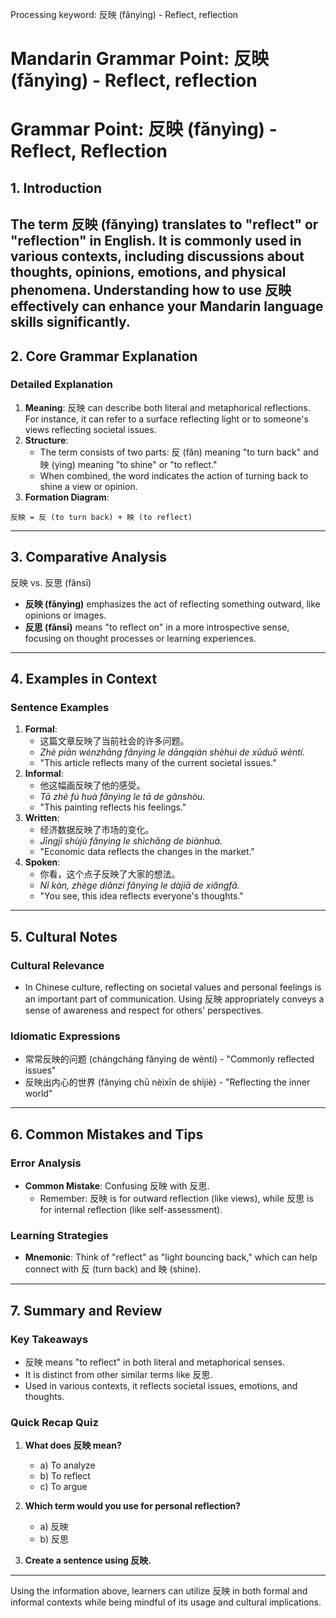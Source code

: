 Processing keyword: 反映 (fǎnyìng) - Reflect, reflection
# Mandarin Grammar Point: 反映 (fǎnyìng) - Reflect, reflection
# Grammar Point: 反映 (fǎnyìng) - Reflect, Reflection
## 1. Introduction
The term 反映 (fǎnyìng) translates to "reflect" or "reflection" in English. It is commonly used in various contexts, including discussions about thoughts, opinions, emotions, and physical phenomena. Understanding how to use 反映 effectively can enhance your Mandarin language skills significantly.
---
## 2. Core Grammar Explanation
### Detailed Explanation
1. **Meaning**: 反映 can describe both literal and metaphorical reflections. For instance, it can refer to a surface reflecting light or to someone's views reflecting societal issues.
2. **Structure**: 
   - The term consists of two parts: 反 (fǎn) meaning "to turn back" and 映 (yìng) meaning "to shine" or "to reflect."
   - When combined, the word indicates the action of turning back to shine a view or opinion.
3. **Formation Diagram**:
```
反映 = 反 (to turn back) + 映 (to reflect)
```
---
## 3. Comparative Analysis
反映 vs. 反思 (fǎnsī)
- **反映 (fǎnyìng)** emphasizes the act of reflecting something outward, like opinions or images.
- **反思 (fǎnsī)** means "to reflect on" in a more introspective sense, focusing on thought processes or learning experiences.
---
## 4. Examples in Context
### Sentence Examples
1. **Formal**: 
   - 这篇文章反映了当前社会的许多问题。
   - *Zhè piān wénzhāng fǎnyìng le dāngqián shèhuì de xǔduō wèntí.*
   - "This article reflects many of the current societal issues."
2. **Informal**: 
   - 他这幅画反映了他的感受。
   - *Tā zhè fú huà fǎnyìng le tā de gǎnshòu.*
   - "This painting reflects his feelings."
3. **Written**: 
   - 经济数据反映了市场的变化。
   - *Jīngjì shùjù fǎnyìng le shìchǎng de biànhuà.*
   - "Economic data reflects the changes in the market."
4. **Spoken**: 
   - 你看，这个点子反映了大家的想法。
   - *Nǐ kàn, zhège diǎnzi fǎnyìng le dàjiā de xiǎngfǎ.*
   - "You see, this idea reflects everyone's thoughts."
---
## 5. Cultural Notes
### Cultural Relevance
- In Chinese culture, reflecting on societal values and personal feelings is an important part of communication. Using 反映 appropriately conveys a sense of awareness and respect for others' perspectives.
  
### Idiomatic Expressions
- 常常反映的问题 (chángcháng fǎnyìng de wèntí) - "Commonly reflected issues"
- 反映出内心的世界 (fǎnyìng chū nèixīn de shìjiè) - "Reflecting the inner world"
---
## 6. Common Mistakes and Tips
### Error Analysis
- **Common Mistake**: Confusing 反映 with 反思.
  - Remember: 反映 is for outward reflection (like views), while 反思 is for internal reflection (like self-assessment).
### Learning Strategies
- **Mnemonic**: Think of "reflect" as "light bouncing back," which can help connect with 反 (turn back) and 映 (shine).
---
## 7. Summary and Review
### Key Takeaways
- 反映 means "to reflect" in both literal and metaphorical senses.
- It is distinct from other similar terms like 反思.
- Used in various contexts, it reflects societal issues, emotions, and thoughts.
### Quick Recap Quiz
1. **What does 反映 mean?**
   - a) To analyze
   - b) To reflect
   - c) To argue
  
2. **Which term would you use for personal reflection?**
   - a) 反映
   - b) 反思
  
3. **Create a sentence using 反映.**
--- 
Using the information above, learners can utilize 反映 in both formal and informal contexts while being mindful of its usage and cultural implications.

